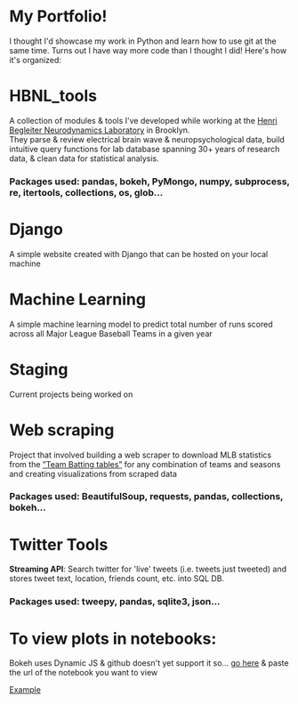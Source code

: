# My Portfolio!
I thought I'd showcase my work in Python and learn how to use git at the same time. Turns out I have way more code than I thought I did! Here's how it's organized:

# HBNL_tools
A collection of modules & tools I've developed while working at the [Henri Begleiter Neurodynamics Laboratory](http://www.downstate.edu/hbnl/) in Brooklyn.  
They parse & review electrical brain wave & neuropsychological data, build intuitive query functions for lab database spanning 30+ years of research data, & clean data for statistical analysis.   

### Packages used: pandas, bokeh, PyMongo, numpy, subprocess, re, itertools, collections, os, glob...

# Django

A simple website created with Django that can be hosted on your local machine

# Machine Learning 

A simple machine learning model to predict total number of runs scored across all Major League Baseball Teams in a given year 

# Staging

Current projects being worked on

# Web scraping
Project that involved building a web scraper to download MLB statistics from the [”Team Batting tables”](https://www.baseball-reference.com/teams/NYM/2017.shtml) for any combination of teams and seasons and creating visualizations from scraped data 

### Packages used: BeautifulSoup, requests, pandas, collections, bokeh...

# Twitter Tools
**Streaming API**: Search twitter for 'live' tweets (i.e. tweets just tweeted) and stores tweet text, location, friends count, etc. into SQL DB.  
	     
### Packages used: tweepy, pandas, sqlite3, json... 


# To view plots in notebooks: 

Bokeh uses Dynamic JS & github doesn't yet support it so...
[go here](http://nbviewer.jupyter.org/) & paste the url of the notebook you want to view

[Example](http://nbviewer.jupyter.org/github/FelicianoAnthony/Python_projects/blob/master/HBNL_tools/bokeh_notebooks/sessions_plots.ipynb)


